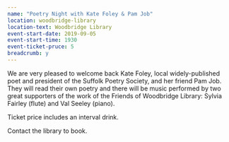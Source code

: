 ```yaml
---
name: "Poetry Night with Kate Foley & Pam Job"
location: woodbridge-library
location-text: Woodbridge Library
event-start-date: 2019-09-05
event-start-time: 1930
event-ticket-pruce: 5
breadcrumb: y
---
```


We are very pleased to welcome back Kate Foley, local widely-published poet and president of the Suffolk Poetry Society, and her friend Pam Job. They will read their own poetry and there will be music performed by two great supporters of the work of the Friends of Woodbridge Library: Sylvia Fairley (flute) and Val Seeley (piano).

Ticket price includes an interval drink.

Contact the library to book.
